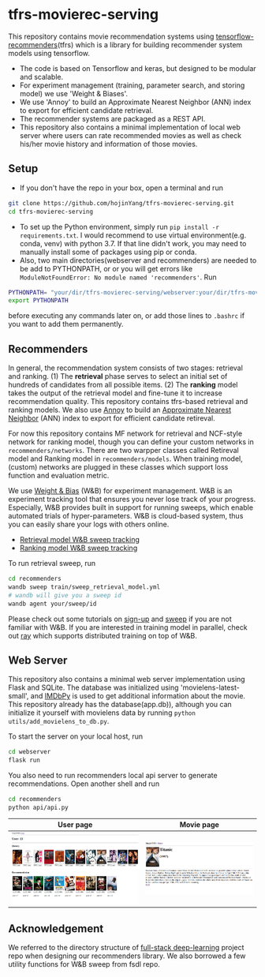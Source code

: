 # tfrs-movierec-serving

This repository contains movie recommendation systems using [tensorflow-recommenders](https://github.com/tensorflow/recommenders)(tfrs) which is a library for building recommender system models using tensorflow. 
- The code is based on Tensorflow and keras, but designed to be modular and scalable.
- For experiment management (training, parameter search, and storing model) we use 'Weight & Biases'.
- We use 'Annoy' to build an Approximate Nearest Neighbor (ANN) index to export for efficient candidate retrieval.
- The recommender systems are packaged as a REST API.
- This repository also contains a minimal implementation of local web server where users can rate recommended movies as well as check his/her movie history and information of those movies. 

## Setup

- If you don't have the repo in your box, open a terminal and run
```sh
git clone https://github.com/hojinYang/tfrs-movierec-serving.git
cd tfrs-movierec-serving
```
- To set up the Python environment, simply run ```pip install -r requirements.txt```. I would recommend to use virtual environment(e.g. conda, venv) with python 3.7. If that line didn't work, you may need to manually install some of packages using pip or conda. 
- Also, two main directories(webserver and recommenders) are needed to be add to PYTHONPATH, or or you will get errors like ```ModuleNotFoundError: No module named 'recommenders'```. Run
```sh
PYTHONPATH= "your/dir/tfrs-movierec-serving/webserver:your/dir/tfrs-movierec-serving/recommenders:$PYTHONPATH"
export PYTHONPATH
```
before executing any commands later on, or add those lines to ```.bashrc``` if you want to add them permanently.

## Recommenders

In general, the recommendation system consists of two stages: retrieval and ranking. (1) The **retrieval** phase serves to select an initial set of hundreds of candidates from all possible items. (2) The **ranking** model takes the output of the retrieval model and fine-tune it to increase recommendation quality. This repository contains tfrs-based retrieval and ranking models. We also use [Annoy](https://github.com/spotify/annoy) to build an [Approximate Nearest Neighbor](https://towardsdatascience.com/comprehensive-guide-to-approximate-nearest-neighbors-algorithms-8b94f057d6b6) (ANN) index to export for efficient candidate retireval.

For now this repository contains MF network for retrieval and NCF-style network for ranking model, though you can define your custom networks in ```recommenders/networks```. There are two warpper classes called Retireval model and Ranking model in ```recommenders/models```. When training model, (custom) networks are plugged in these classes which support loss function and evaluation metric.   

We use [Weight & Bias](https://www.wandb.com/) (W&B) for experiment management. W&B is an experiment tracking tool that ensures you never lose track of your progress. Especially, W&B provides built in support for running sweeps, which enable automated trials of hyper-parameters. W&B is cloud-based system, thus you can easily share your logs with others online. 

- [Retrieval model W&B sweep tracking](https://wandb.ai/hojinyang/uncategorized/sweeps/dzkcun2a?workspace=user-)
- [Ranking model W&B sweep tracking](https://wandb.ai/hojinyang/uncategorized/sweeps/9otkw5ct?workspace=user-)

To run retrieval sweep, run
```sh
cd recommenders
wandb sweep train/sweep_retrieval_model.yml
# wandb will give you a sweep id
wandb agent your/sweep/id
```
Please check out some tutorials on [sign-up](https://docs.wandb.com/quickstart) and [sweep](https://docs.wandb.com/sweeps) if you are not familiar with W&B. If you are interested in training model in parallel, check out [ray](https://ray.io/) which supports distributed training on top of W&B.

## Web Server
This repository also contains a minimal web server implementation using Flask and SQLite. The database was initialized using 'movielens-latest-small', and [IMDbPy](https://github.com/alberanid/imdbpy) is used to get additional information about the movie. This repository already has the database(app.db)), although you can initialize it yourself with movielens data by running ```python utils/add_movielens_to_db.py```.

To start the server on your local host, run

```sh
cd webserver
flask run
```
You also need to run recommenders local api server to generate recommendations. Open another shell and run

```sh
cd recommenders
python api/api.py
```

| User page                |  Movie page |
|:-------------------------:|:-------------------------:|
|![](./img/user.png)        | ![](./img/movie.png)|

## Acknowledgement
We referred to the directory structure of [full-stack deep-learning](https://github.com/full-stack-deep-learning/fsdl-text-recognizer) project repo when designing our recommenders library. We also borrowed a few utility functions for W&B sweep from fsdl repo.  
